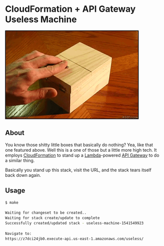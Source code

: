 # CloudFormation + API Gateway Useless Machine
![Useless Machine](https://github.com/tomislacker/api-gateway-useless-machine/raw/master/useless-machine.gif)

## About
You know those shitty little boxes that basically do nothing? Yea, like that
one featured above. Well this is a one of those but a little more high tech.
It employs [CloudFormation] to stand up a [Lambda]-powered [API Gateway] to do
a similar thing.

Basically you stand up this stack, visit the URL, and the stack tears itself
back down again.

## Usage
```sh
$ make

Waiting for changeset to be created..
Waiting for stack create/update to complete
Successfully created/updated stack - useless-machine-1541549923

Navigate to:
https://z7dci24jb0.execute-api.us-east-1.amazonaws.com/useless/
```

[API Gateway]: https://aws.amazon.com/api-gateway/ "Amazon API Gateway"
[CloudFormation]: https://aws.amazon.com/cloudformation/ "AWS CloudFormation"
[Lambda]: https://aws.amazon.com/lambda/ "AWS Lambda"
